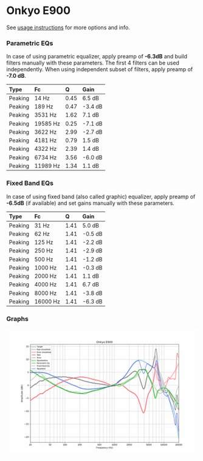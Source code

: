 # Onkyo E900
See [usage instructions](https://github.com/jaakkopasanen/AutoEq#usage) for more options and info.

### Parametric EQs
In case of using parametric equalizer, apply preamp of **-6.3dB** and build filters manually
with these parameters. The first 4 filters can be used independently.
When using independent subset of filters, apply preamp of **-7.0 dB**.

| Type    | Fc       |    Q | Gain    |
|:--------|:---------|:-----|:--------|
| Peaking | 14 Hz    | 0.45 | 6.5 dB  |
| Peaking | 189 Hz   | 0.47 | -3.4 dB |
| Peaking | 3531 Hz  | 1.62 | 7.1 dB  |
| Peaking | 19585 Hz | 0.25 | -7.1 dB |
| Peaking | 3622 Hz  | 2.99 | -2.7 dB |
| Peaking | 4181 Hz  | 0.79 | 1.5 dB  |
| Peaking | 4322 Hz  | 2.39 | 1.4 dB  |
| Peaking | 6734 Hz  | 3.56 | -6.0 dB |
| Peaking | 11989 Hz | 1.34 | 1.1 dB  |

### Fixed Band EQs
In case of using fixed band (also called graphic) equalizer, apply preamp of **-6.5dB**
(if available) and set gains manually with these parameters.

| Type    | Fc       |    Q | Gain    |
|:--------|:---------|:-----|:--------|
| Peaking | 31 Hz    | 1.41 | 5.0 dB  |
| Peaking | 62 Hz    | 1.41 | -0.5 dB |
| Peaking | 125 Hz   | 1.41 | -2.2 dB |
| Peaking | 250 Hz   | 1.41 | -2.9 dB |
| Peaking | 500 Hz   | 1.41 | -1.2 dB |
| Peaking | 1000 Hz  | 1.41 | -0.3 dB |
| Peaking | 2000 Hz  | 1.41 | 1.1 dB  |
| Peaking | 4000 Hz  | 1.41 | 6.7 dB  |
| Peaking | 8000 Hz  | 1.41 | -3.8 dB |
| Peaking | 16000 Hz | 1.41 | -6.3 dB |

### Graphs
![](./Onkyo%20E900.png)